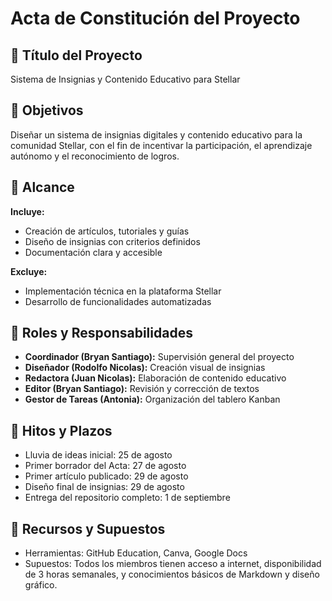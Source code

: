 # Acta de Constitución del Proyecto

## 🎯 Título del Proyecto
Sistema de Insignias y Contenido Educativo para Stellar

## 📘 Objetivos
Diseñar un sistema de insignias digitales y contenido educativo para la comunidad Stellar, con el fin de incentivar la participación, el aprendizaje autónomo y el reconocimiento de logros.

## 📌 Alcance
**Incluye:**
- Creación de artículos, tutoriales y guías
- Diseño de insignias con criterios definidos
- Documentación clara y accesible

**Excluye:**
- Implementación técnica en la plataforma Stellar
- Desarrollo de funcionalidades automatizadas

## 👥 Roles y Responsabilidades
- **Coordinador (Bryan Santiago):** Supervisión general del proyecto  
- **Diseñador (Rodolfo Nicolas):** Creación visual de insignias  
- **Redactora (Juan Nicolas):** Elaboración de contenido educativo  
- **Editor (Bryan Santiago):** Revisión y corrección de textos  
- **Gestor de Tareas (Antonia):** Organización del tablero Kanban  

## 📅 Hitos y Plazos
- Lluvia de ideas inicial: 25 de agosto  
- Primer borrador del Acta: 27 de agosto  
- Primer artículo publicado: 29 de agosto  
- Diseño final de insignias: 29 de agosto 
- Entrega del repositorio completo: 1 de septiembre

## 🧰 Recursos y Supuestos
- Herramientas: GitHub Education, Canva, Google Docs 
- Supuestos: Todos los miembros tienen acceso a internet, disponibilidad de 3 horas semanales, y conocimientos básicos de Markdown y diseño gráfico.
